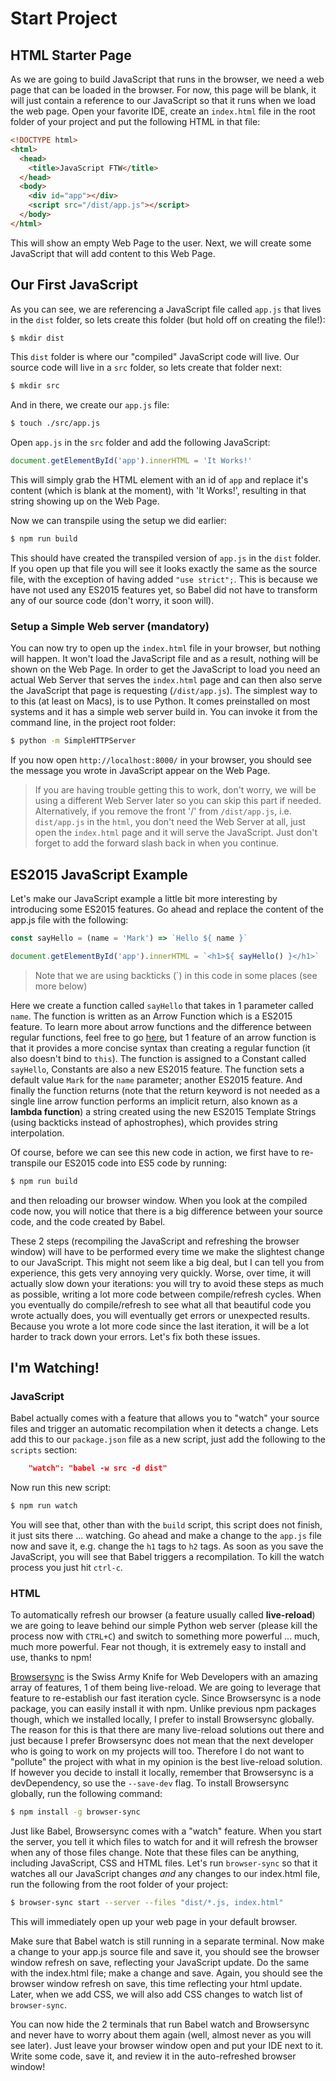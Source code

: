 # Start Project

## HTML Starter Page
As we are going to build JavaScript that runs in the browser, we need a web page that can be loaded in the browser.  For now, this page will be blank, it will just contain a reference to our JavaScript so that it runs when we load the web page.  Open your favorite IDE, create an ```index.html``` file in the root folder of your project and put the following HTML in that file:

```html
<!DOCTYPE html>
<html>
  <head>
    <title>JavaScript FTW</title>
  </head>
  <body>
    <div id="app"></div>
    <script src="/dist/app.js"></script>
  </body>
</html>
```

This will show an empty Web Page to the user.  Next, we will create some JavaScript that will add content to this Web Page.

## Our First JavaScript
As you can see, we are referencing a JavaScript file called ```app.js``` that lives in the ```dist``` folder, so lets create this folder (but hold off on creating the file!):

```bash
$ mkdir dist
```

This ```dist``` folder is where our "compiled" JavaScript code will live.  Our source code will live in a ```src``` folder, so lets create that folder next:

```bash
$ mkdir src
```

And in there, we create our ```app.js``` file:

```bash
$ touch ./src/app.js
```

Open ```app.js``` in the ```src``` folder and add the following JavaScript:

```javascript
document.getElementById('app').innerHTML = 'It Works!'
```

This will simply grab the HTML element with an id of ```app``` and replace it's content (which is blank at the moment), with 'It Works!', resulting in that string showing up on the Web Page.

Now we can transpile using the setup we did earlier:

```bash
$ npm run build
```

This should have created the transpiled version of ```app.js``` in the ```dist``` folder.  If you open up that file you will see it looks exactly the same as the source file, with the exception of having added ```"use strict";```.  This is because we have not used any ES2015 features yet, so Babel did not have to transform any of our source code (don't worry, it soon will).

### Setup a Simple Web server (mandatory)
You can now try to open up the ```index.html``` file in your browser, but nothing will happen.  It won't load the JavaScript file and as a result, nothing will be shown on the Web Page.  In order to get the JavaScript to load you need an actual Web Server that serves the ```index.html``` page and can then also serve the JavaScript that page is requesting (```/dist/app.js```).  The simplest way to to this (at least on Macs), is to use Python.  It comes preinstalled on most systems and it has a simple web server build in.  You can invoke it from the command line, in the project root folder:

```bash
$ python -m SimpleHTTPServer
```

If you now open ```http://localhost:8000/``` in your browser, you should see the message you wrote in JavaScript appear on the Web Page.

>If you are having trouble getting this to work, don't worry, we will be using a different Web Server later so you can skip this part if needed.  Alternatively, if you remove the front '/' from ```/dist/app.js```, i.e. ```dist/app.js``` in the ```html```, you don't need the Web Server at all, just open the ```index.html``` page and it will serve the JavaScript.  Just don't forget to add the forward slash back in when you continue.

## ES2015 JavaScript Example
Let's make our JavaScript example a little bit more interesting by introducing some ES2015 features.  Go ahead and replace the content of the app.js file with the following:

```javascript
const sayHello = (name = 'Mark') => `Hello ${ name }`

document.getElementById('app').innerHTML = `<h1>${ sayHello() }</h1>`
```
>Note that we are using backticks (\`) in this code in some places (see more below)

Here we create a function called ```sayHello``` that takes in 1 parameter called ```name```.  The function is written as an Arrow Function which is a ES2015 feature.  To learn more about arrow functions and the difference between regular functions, feel free to go [here](https://developer.mozilla.org/en-US/docs/Web/JavaScript/Reference/Functions/Arrow_functions), but 1 feature of an arrow function is that it provides a more concise syntax than creating a regular function (it also doesn't bind to ```this```).  The function is assigned to a Constant called ```sayHello```, Constants are also a new ES2015 feature.  The function sets a default value  ```Mark``` for the ```name``` parameter; another ES2015 feature.  And finally the function returns (note that the return keyword is not needed as a single line arrow function performs an implicit return, also known as a __lambda function__) a string created using the new ES2015 Template Strings (using backticks instead of aphostrophes), which provides string interpolation.

Of course, before we can see this new code in action, we first have to re-transpile our ES2015 code into ES5 code by running:

```bash
$ npm run build
```

and then reloading our browser window.  When you look at the compiled code now, you will notice that there is a big difference between your source code, and the code created by Babel.

These 2 steps (recompiling the JavaScript and refreshing the browser window) will have to be performed every time we make the slightest change to our JavaScript.  This might not seem like a big deal, but I can tell you from experience, this gets very annoying very quickly.  Worse, over time, it will actually slow down your iterations: you will try to avoid these steps as much as possible, writing a lot more code between compile/refresh cycles.  When you eventually do compile/refresh to see what all that beautiful code you wrote actually does, you will eventually get errors or unexpected results.  Because you wrote a lot more code since the last iteration, it will be a lot harder to track down your errors.  Let's fix both these issues.

## I'm Watching!
### JavaScript
Babel actually comes with a feature that allows you to "watch" your source files and trigger an automatic recompilation when it detects a change.  Lets add this to our ```package.json``` file as a new script, just add the following to the ```scripts``` section:

```JSON
    "watch": "babel -w src -d dist"
```

Now run this new script:

```bash
$ npm run watch
```

You will see that, other than with the ```build``` script, this script does not finish, it just sits there ... watching.  Go ahead and make a change to the ```app.js``` file now and save it, e.g. change the ```h1``` tags to ```h2``` tags.  As soon as you save the JavaScript, you will see that Babel triggers a recompilation.  To kill the watch process you just hit ```ctrl-c```.

### HTML
To automatically refresh our browser (a feature usually called __live-reload__) we are going to leave behind our simple Python web server (please kill the process now with ```CTRL+C```) and switch to something more powerful ... much, much more powerful.  Fear not though, it is extremely easy to install and use, thanks to npm!

[Browsersync](https://www.browsersync.io/) is the Swiss Army Knife for Web Developers with an amazing array of features, 1 of them being live-reload.  We are going to leverage that feature to re-establish our fast iteration cycle.  Since Browsersync is a node package, you can easily install it with npm.  Unlike previous npm packages though, which we installed locally, I prefer to install Browsersync globally.  The reason for this is that there are many live-reload solutions out there and just because I prefer Browsersync does not mean that the next developer who is going to work on my projects will too.  Therefore I do not want to "pollute" the project with what in my opinion is the best live-reload solution.  If however you decide to install it locally, remember that Browsersync is a devDependency, so use the ```--save-dev``` flag.  To install Browsersync globally, run the following command:

```bash
$ npm install -g browser-sync
```

Just like Babel, Browsersync comes with a "watch" feature.  When you start the server, you tell it which files to watch for and it will refresh the browser when any of those files change.  Note that these files can be anything, including JavaScript, CSS and HTML files.  Let's run ```browser-sync``` so that it watches all our JavaScript changes _and_ any changes to our index.html file, run the following from the root folder of your project:

```bash
$ browser-sync start --server --files "dist/*.js, index.html"
```

This will immediately open up your web page in your default browser.

Make sure that Babel watch is still running in a separate terminal.  Now make a change to your app.js source file and save it, you should see the browser window refresh on save, reflecting your JavaScript update.  Do the same with the index.html file; make a change and save.  Again, you should see the browser window refresh on save, this time reflecting your html update.  Later, when we add CSS, we will also add CSS changes to watch list of ```browser-sync```.

You can now hide the 2 terminals that run Babel watch and Browsersync and never have to worry about them again (well, almost never as you will see later).  Just leave your browser window open and put your IDE next to it.  Write some code, save it, and review it in the auto-refreshed browser window!
